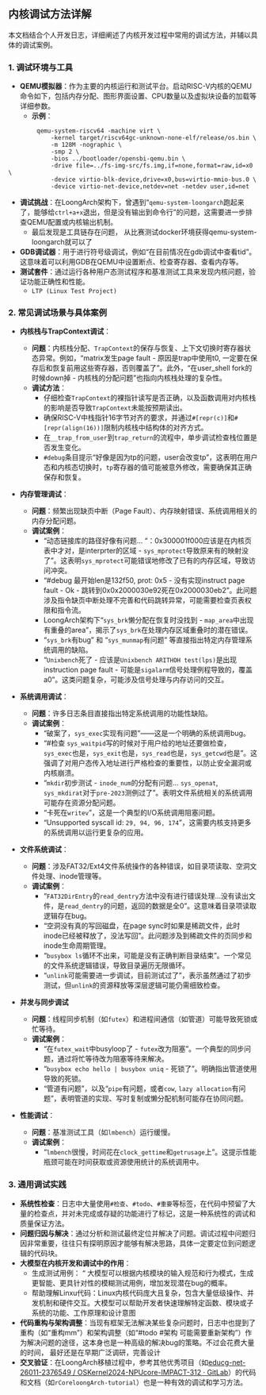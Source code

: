 ## 内核调试方法详解

本文档结合个人开发日志，详细阐述了内核开发过程中常用的调试方法，并辅以具体的调试案例。

### 1. 调试环境与工具

- **QEMU模拟器**：作为主要的内核运行和测试平台。启动RISC-V内核的QEMU命令如下，包括内存分配、图形界面设置、CPU数量以及虚拟块设备的加载等详细参数。
    - **示例**：        
```
        qemu-system-riscv64 -machine virt \
            -kernel target/riscv64gc-unknown-none-elf/release/os.bin \
            -m 128M -nographic \
            -smp 2 \
            -bios ../bootloader/opensbi-qemu.bin \
            -drive file=../fs-img-src/fs.img,if=none,format=raw,id=x0 \
            -device virtio-blk-device,drive=x0,bus=virtio-mmio-bus.0 \
            -device virtio-net-device,netdev=net -netdev user,id=net
```
- **调试挑战**：在LoongArch架构下，曾遇到“`qemu-system-loongarch`跑起来了，能够给`ctrl+a+x`退出，但是没有输出到命令行”的问题，这需要进一步排查QEMU配置或内核输出机制。
	- 最后发现是工具链存在问题， 从比赛测试docker环境获得qemu-system-loongarch就可以了
- **GDB调试器**：用于进行符号级调试，例如“在目前情况在gdb调试中查看tid”。这意味着可以利用GDB在QEMU中设置断点、检查寄存器、查看内存等。
- **测试套件**：通过运行各种用户态测试程序和基准测试工具来发现内核问题，验证功能正确性和性能。
    - `LTP (Linux Test Project)`
### 2. 常见调试场景与具体案例
- **内核栈与TrapContext调试**：
    - **问题**：内核栈分配、`TrapContext`的保存与恢复、上下文切换时寄存器状态异常。例如，“matrix发生page fault - 原因是trap中使用t0, 一定要在保存后和恢复前用这些寄存器，否则覆盖了”。此外，“在user_shell fork的时候down掉 - 内核栈的分配问题”也指向内核栈处理的复杂性。
    - **调试方法**：
        - 仔细检查`TrapContext`的裸指针读写是否正确，以及函数调用对内核栈的影响是否导致`TrapContext`未能按预期读出。
        - 确保RISC-V中栈指针16字节对齐的要求，并通过`#[repr(c)]`和`#[repr(align(16))]`限制内核栈中结构体的对齐方式。
        - 在`__trap_from_user`到`trap_return`的流程中，单步调试检查栈位置是否发生变化。
        - `#debug`条目提示“好像是因为tp的问题，user会改变tp”，这表明在用户态和内核态切换时，`tp`寄存器的值可能被意外修改，需要确保其正确保存和恢复。
            
- **内存管理调试**：
    - **问题**：频繁出现缺页中断（Page Fault）、内存映射错误、系统调用相关的内存分配问题。
    - **调试案例**：
        - “动态链接库的路径好像有问题... “：0x300001f000应该是在内核页表中才对，是interprter的区域 - `sys_mprotect`导致原来有的映射没了”。这表明`sys_mprotect`可能错误地修改了已有的内存区域，导致访问冲突。
        - “#debug 最开始len是132f50, prot: 0x5 - 没有实现instruct page fault - Ok - 跳转到0x0x2000030e92死在0x2000030eb2”。此问题涉及指令缺页中断处理不完善和代码跳转异常，可能需要检查页表权限和指令流。
        - LoongArch架构下“`sys_brk`懒分配在恢复时没找到 - `map_area`中出现有重叠的area”，揭示了`sys_brk`在处理内存区域重叠时的潜在错误。
        - “`sys_brk`有bug” 和 “`sys_munmap`有问题” 等直接指出特定内存管理系统调用的缺陷。
        - “`Unixbench`死了 - 应该是`Unixbench ARITHOH test(lps)`是出现instruction page fault - 可能是`sigalarm`信号处理例程导致的，覆盖a0”。这类问题复杂，可能涉及信号处理与内存访问的交互。
            
- **系统调用调试**：
    - **问题**：许多日志条目直接指出特定系统调用的功能性缺陷。
    - **调试案例**：
        - “破案了，`sys_exec`实现有问题”——这是一个明确的系统调用bug。
        - “#检查 `sys_waitpid`写的时候对于用户给的地址还要做检查，`sys_exec`也是，`sys_exit`也是，`sys_read`也是，`sys_getcwd`也是”。这强调了对用户态传入地址进行严格检查的重要性，以防止安全漏洞或内核崩溃。
        - “`mkdir`初步测试 - `inode_num`的分配有问题... `sys_openat`, `sys_mkdirat`对于`pre-2023`测例过了”。表明文件系统相关的系统调用可能存在资源分配问题。
        - “卡死在`writev`”，这是一个典型的I/O系统调用阻塞问题。
        - “Unsupported syscall id: `29, 94, 96, 174`”，这需要内核支持更多的系统调用以运行更复杂的应用。
- **文件系统调试**：
    - **问题**：涉及FAT32/Ext4文件系统操作的各种错误，如目录项读取、空洞文件处理、inode管理等。
    - **调试案例**：
        - “`FAT32DirEntry`的`read_dentry`方法中没有进行错误处理...没有读出文件，是`read_dentry`的问题，返回的数据是全0”。这意味着目录项读取逻辑存在bug。
        - “空洞没有真的写回磁盘，在page sync时如果是稀疏文件，此时inode已经被释放了，没法写回”。此问题涉及到稀疏文件的页同步和inode生命周期管理。
        - “`busybox ls`循环不出来，可能是没有正确判断目录结束”。一个常见的文件系统逻辑错误，导致目录遍历无限循环。
        - “`unlink`可能需要进一步调试，目前测试过了”，表示虽然通过了初步测试，但`unlink`的资源释放等深层逻辑可能仍需细致检查。
            
- **并发与同步调试**
    - **问题**：线程同步机制（如`futex`）和进程间通信（如管道）可能导致死锁或忙等待。
    - **调试案例**：
        - “在`futex_wait`中busyloop了 - `futex`改为阻塞”。一个典型的同步问题，通过将忙等待改为阻塞等待来解决。
        - “`busybox echo hello | busybox uniq` - 死锁了”。明确指出管道使用导致的死锁。
        - “管道有问题”，以及“`pipe`有问题，或者`cow`, `lazy allocation`有问题”，表明管道的实现、写时复制或懒分配机制可能存在协同问题。
- **性能调试**：
    - **问题**：基准测试工具（如`lmbench`）运行缓慢。
    - **调试案例**：
        - “`lmbench`很慢，时间花在`clock_gettime`和`getrusage`上”。这提示性能瓶颈可能在时间获取或资源使用统计的系统调用中。
### 3. 通用调试实践
- **系统性检查**：日志中大量使用`#检查`、`#todo`、`#重要`等标签，在代码中预留了大量的检查点，并对未完成或存疑的功能进行了标记，这是一种系统性的调试和质量保证方法。
- **问题归因与解决**：通过分析和测试最终定位并解决了问题。调试过程中问题归因非常重要，往往只有探明原因才能够有解决思路，具体一定要定位到问题逻辑的代码块。
- **大模型在内核开发和调试中的作用**： 
	- 生成测试用例： “ 大模型可以根据内核模块的输入规范和行为模式，生成更智能、更具针对性的模糊测试用例，增加发现潜在bug的概率。
	- 帮助理解Linxu代码：Linux内核代码庞大且复杂，包含大量低级操作、并发机制和硬件交互。大模型可以帮助开发者快速理解特定函数、模块或子系统的功能、工作原理和设计意图
- **代码重构与架构调整**：当现有框架无法解决某些复杂问题时，日志中也提到了重构（如“重构mm”）和架构调整（如“#todo #架构 可能需要重新架构”）作为解决问题的途径，这本身也是一种高级的解决bug的策略。不过会花费大量的时间， 最好还是在早期广泛调研，完善设计
- **交叉验证**：在LoongArch移植过程中，参考其他优秀项目（如[educg-net-26011-2376549 / OSKernel2024-NPUcore-IMPACT-312 · GitLab](https://gitlab.eduxiji.net/educg-group-26011-2376549/T202410699992496-312)）的代码和文档（如`rCoreloongArch-tutorial`）也是一种有效的调试和学习方法。